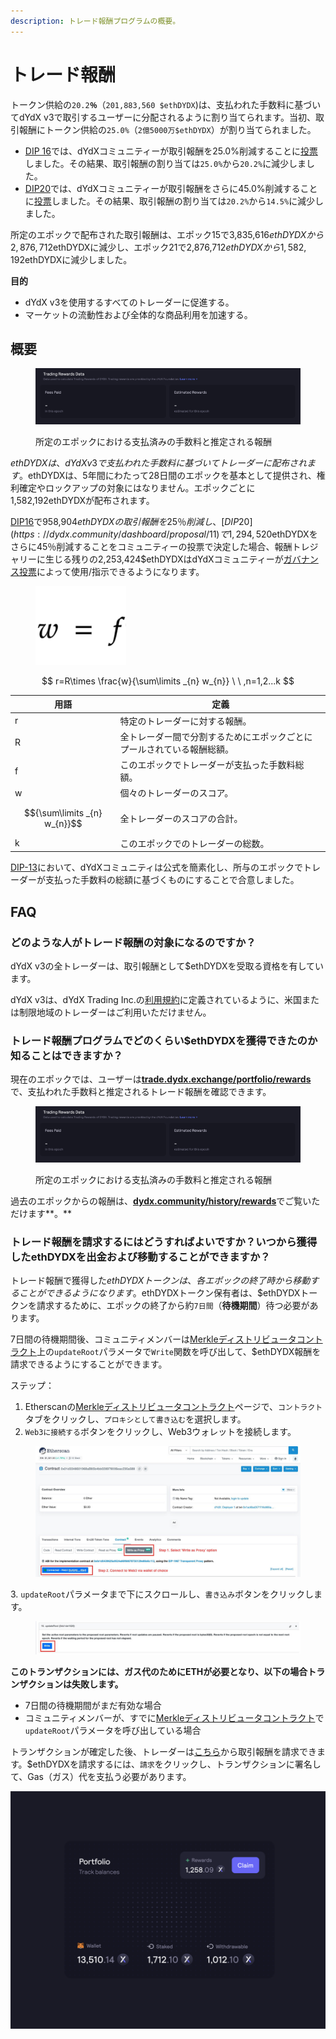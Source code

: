 ```yaml
---
description: トレード報酬プログラムの概要。
---
```


# トレード報酬

トークン供給の`20.2`**`％`**（`201,883,560 $ethDYDX`)は、支払われた手数料に基づいてdYdX v3で取引するユーザーに分配されるように割り当てられます。当初、取引報酬にトークン供給の`25.0%`（`2億5000万$ethDYDX`）が割り当てられました。

* [DIP 16](https://github.com/dydxfoundation/dip/blob/master/content/dips/DIP-16.md)では、dYdXコミュニティーが取引報酬を25.0%削減することに[投票](https://dydx.community/dashboard/proposal/8)しました。その結果、取引報酬の割り当ては`25.0%`から`20.2%`に減少しました。
* [DIP20](https://dydx.community/dashboard/proposal/11)では、dYdXコミュニティーが取引報酬をさらに45.0%削減することに[投票](https://dydx.community/dashboard/proposal/11)しました。その結果、取引報酬の割り当ては`20.2%`から`14.5%`に減少しました。

所定のエポックで配布された取引報酬は、エポック15で3,835,616$ethDYDXから2,876,712$ethDYDXに減少し、エポック21で2,876,712$ethDYDXから1,582,192$ethDYDXに減少しました。

**目的**

* dYdX v3を使用するすべてのトレーダーに促進する。
* マーケットの流動性および全体的な商品利用を加速する。

## **概要**

<figure><img src="../.gitbook/assets/1-fees-paid-estimated-rewards.png" alt=""><figcaption><p>所定のエポックにおける支払済みの手数料と推定される報酬</p></figcaption></figure>

$ethDYDXは、dYdX v3で支払われた手数料に基づいてトレーダーに配布されます。$ethDYDXは、5年間にわたって28日間のエポックを基本として提供され、権利確定やロックアップの対象にはなりません。エポックごとに1,582,192ethDYDXが配布されます。

[DIP16](https://dydx.community/dashboard/proposal/8)で958,904$ethDYDXの取引報酬を25％削減し、[DIP20](https://dydx.community/dashboard/proposal/11)で1,294,520$ethDYDXをさらに45％削減することをコミュニティーの投票で決定した場合、報酬トレジャリーに生じる残りの2,253,424$ethDYDXはdYdXコミュニティーが[ガバナンス投票](https://docs.dydx.community/dydx-governance/voting-and-governance/governance-parameters)によって使用/指示できるようになります。

<figure><img src="../.gitbook/assets/1-trading-rewards-formula-new.png" alt=""><figcaption></figcaption></figure>

$$
r=R\times \frac{w}{\sum\limits _{n} w_{n}} \ \ ,n=1,2...k
$$

| 用語 | 定義 |
| ---------------------------- | ----------------------------------------------------------------------- |
| r | 特定のトレーダーに対する報酬。 |
| R | 全トレーダー間で分割するためにエポックごとにプールされている報酬総額。 |
| f | このエポックでトレーダーが支払った手数料総額。 |
| w | 個々のトレーダーのスコア。 |
| $${\sum\limits _{n} w_{n}}$$ | 全トレーダーのスコアの合計。 |
| k | このエポックでのトレーダーの総数。 |

[DIP-13](https://github.com/dydxfoundation/dip/blob/master/content/dips/DIP-13.md)において、dYdXコミュニティは公式を簡素化し、所与のエポックでトレーダーが支払った手数料の総額に基づくものにすることで合意しました。

## FAQ

### どのような人がトレード報酬の対象になるのですか？

dYdX v3の全トレーダーは、取引報酬として$ethDYDXを受取る資格を有しています。

dYdX v3は、dYdX Trading Inc.の[利用規約](https://dydx.exchange/terms)に定義されているように、米国または制限地域のトレーダーはご利用いただけません。

### トレード報酬プログラムでどのくらい$ethDYDXを獲得できたのか知ることはできますか？

現在のエポックでは、ユーザーは[**trade.dydx.exchange/portfolio/rewards**](https://trade.dydx.exchange/portfolio/rewards)で、支払われた手数料と推定されるトレード報酬を確認できます。

<figure><img src="../.gitbook/assets/1-fees-paid-estimated-rewards.png" alt=""><figcaption><p>所定のエポックにおける支払済みの手数料と推定される報酬</p></figcaption></figure>

過去のエポックからの報酬は、[**dydx.community/history/rewards**](https://dydx.community/history/rewards)でご覧いただけます**。**

### トレード報酬を請求するにはどうすればよいですか？いつから獲得したethDYDXを出金および移動することができますか？

トレード報酬で獲得した$ethDYDXトークンは、各エポックの終了時から移動することができるようになります。$ethDYDXトークン保有者は、$ethDYDXトークンを請求するために、エポックの終了から約`7日間`（**待機期間**）待つ必要があります。

7日間の待機期間後、コミュニティメンバーは[Merkleディストリビュータコントラクト](https://etherscan.io/address/0x01d3348601968ab85b4bb028979006eac235a588#writeProxyContract)上の`updateRoot`パラメータで`Write`関数を呼び出して、$ethDYDX報酬を請求できるようにすることができます。

ステップ：

1. Etherscanの[Merkleディストリビュータコントラクト](https://etherscan.io/address/0x01d3348601968ab85b4bb028979006eac235a588#writeProxyContract)ページで、`コントラクト`タブをクリックし、`プロキシとして書き込む`を選択します。
2. `Web3に接続する`ボタンをクリックし、Web3ウォレットを接続します。

<figure><img src="../.gitbook/assets/merkle-distributor-contract.jpeg" alt=""><figcaption></figcaption></figure>

3\. `updateRoot`パラメータまで下にスクロールし、`書き込み`ボタンをクリックします。

<figure><img src="../.gitbook/assets/updateRoot-claiming.jpeg" alt=""><figcaption></figcaption></figure>

**このトランザクションには、ガス代のためにETHが必要となり、以下の場合トランザクションは失敗します。**

* 7日間の待機期間がまだ有効な場合
* コミュニティメンバーが、すでに[Merkleディストリビュータコントラクト](https://etherscan.io/address/0x01d3348601968ab85b4bb028979006eac235a588#writeProxyContract)で`updateRoot`パラメータを呼び出している場合

トランザクションが確定した後、トレーダーは[こちら](https://dydx.community/dashboard)から取引報酬を請求できます。$ethDYDXを請求するには、`請求`をクリックし、トランザクションに署名して、Gas（ガス）代を支払う必要があります。

![報酬のポートフォリオ概要](../.gitbook/assets/1-portfolio-overview-rewards.png)
